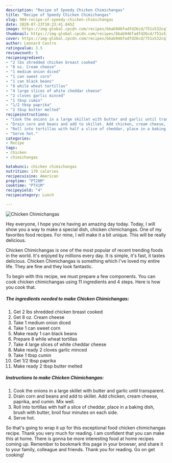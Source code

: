 ```yaml
---
description: "Recipe of Speedy Chicken Chimichangas"
title: "Recipe of Speedy Chicken Chimichangas"
slug: 904-recipe-of-speedy-chicken-chimichangas
date: 2020-07-23T10:23:41.845Z
image: https://img-global.cpcdn.com/recipes/bbab946fadfd26cd/751x532cq70/chicken-chimichangas-recipe-main-photo.jpg
thumbnail: https://img-global.cpcdn.com/recipes/bbab946fadfd26cd/751x532cq70/chicken-chimichangas-recipe-main-photo.jpg
cover: https://img-global.cpcdn.com/recipes/bbab946fadfd26cd/751x532cq70/chicken-chimichangas-recipe-main-photo.jpg
author: Leonard Castro
ratingvalue: 3.5
reviewcount: 5
recipeingredient:
- "2 lbs shredded chicken breast cooked"
- "8 oz. Cream cheese"
- "1 medium onion diced"
- "1 can sweet corn"
- "1 can black beans"
- "8 while wheat tortillas"
- "4 large slices of white cheddar cheese"
- "2 cloves garlic minced"
- "1 tbsp cumin"
- "1/2 tbsp paprika"
- "2 tbsp butter melted"
recipeinstructions:
- "Cook the onions in a large skillet with butter and garlic until transparent."
- "Drain corn and beans and add to skillet. Add chicken, cream cheese, paprika, and cumin. Mix well."
- "Roll into tortillas with half a slice of cheddar, place in a baking dish, brush with butter, broil four minutes on each side."
- "Serve hot."
categories:
- Recipe
tags:
- chicken
- chimichangas

katakunci: chicken chimichangas 
nutrition: 170 calories
recipecuisine: American
preptime: "PT28M"
cooktime: "PT41M"
recipeyield: "4"
recipecategory: Lunch

---
```



![Chicken Chimichangas](https://img-global.cpcdn.com/recipes/bbab946fadfd26cd/751x532cq70/chicken-chimichangas-recipe-main-photo.jpg)

Hey everyone, I hope you're having an amazing day today. Today, I will show you a way to make a special dish, chicken chimichangas. One of my favorites food recipes. For mine, I will make it a bit unique. This will be really delicious.



Chicken Chimichangas is one of the most popular of recent trending foods in the world. It's enjoyed by millions every day. It is simple, it's fast, it tastes delicious. Chicken Chimichangas is something which I've loved my entire life. They are fine and they look fantastic.


To begin with this recipe, we must prepare a few components. You can cook chicken chimichangas using 11 ingredients and 4 steps. Here is how you cook that.

<!--inarticleads1-->

##### The ingredients needed to make Chicken Chimichangas:

1. Get 2 lbs shredded chicken breast cooked
1. Get 8 oz. Cream cheese
1. Take 1 medium onion diced
1. Take 1 can sweet corn
1. Make ready 1 can black beans
1. Prepare 8 while wheat tortillas
1. Take 4 large slices of white cheddar cheese
1. Make ready 2 cloves garlic minced
1. Take 1 tbsp cumin
1. Get 1/2 tbsp paprika
1. Make ready 2 tbsp butter melted




<!--inarticleads2-->

##### Instructions to make Chicken Chimichangas:

1. Cook the onions in a large skillet with butter and garlic until transparent.
1. Drain corn and beans and add to skillet. Add chicken, cream cheese, paprika, and cumin. Mix well.
1. Roll into tortillas with half a slice of cheddar, place in a baking dish, brush with butter, broil four minutes on each side.
1. Serve hot.




So that's going to wrap it up for this exceptional food chicken chimichangas recipe. Thank you very much for reading. I am confident that you can make this at home. There is gonna be more interesting food at home recipes coming up. Remember to bookmark this page in your browser, and share it to your family, colleague and friends. Thank you for reading. Go on get cooking!
